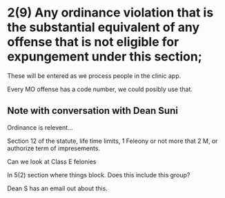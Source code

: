 # 2(9)  Any ordinance violation that is the substantial equivalent of any offense that is not eligible for expungement under this section;

These will be entered as we process people in the clinic app.

Every MO offense has a code number, we could posibly use that.

## Note with conversation with Dean Suni

Ordinance is relevent...

Section 12 of the statute, life time limits, 1 Feleony or not more that 2 M, or authorize term of impresements.

Can we look at Class E felonies

In 5(2) section where things block.  Does this include this group?

Dean S has an email out about this.
